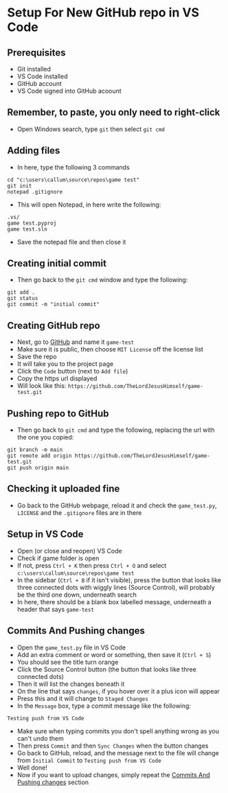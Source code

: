 
# Setup For New GitHub repo in VS Code

## Prerequisites

- Git installed
- VS Code installed
- GitHub account
- VS Code signed into GitHub acoount

## Remember, to paste, you only need to right-click

- Open Windows search, type `git` then select `git cmd`

## Adding files

- In here, type the following 3 commands

```shell
cd "c:\users\callum\source\repos\game test"
git init
notepad .gitignore
```

- This will open Notepad, in here write the following:

```text
.vs/
game test.pyproj
game test.sln
```

- Save the notepad file and then close it

## Creating initial commit

- Then go back to the `git cmd` window and type the following:

```shell
git add .
git status
git commit -m "initial commit"
```

## Creating GitHub repo

- Next, go to [GitHub](https://github.com/new) and name it `game-test`
- Make sure it is public, then choose `MIT License` off the license list
- Save the repo
- It will take you to the project page
- Click the `Code` button (next to `Add file`)
- Copy the https url displayed
- Will look like this: `https://github.com/TheLordJesusHimself/game-test.git`

## Pushing repo to GitHub

- Then go back to `git cmd` and type the following, replacing the url with the one you copied:

```shell
git branch -m main
git remote add origin https://github.com/TheLordJesusHimself/game-test.git
git push origin main
```

## Checking it uploaded fine

- Go back to the GitHub webpage, reload it and check the `game_test.py`, `LICENSE` and the `.gitignore` files are in there

## Setup in VS Code

- Open (or close and reopen) VS Code
- Check if game folder is open
- If not, press `Ctrl + K` then press `Ctrl + O` and select `c:\users\callum\source\repos\game test`
- In the sidebar (`Ctrl + B` if it isn't visible), press the button that looks like three connected dots with wiggly lines (Source Control), will probably be the third one down, underneath search
- In here, there should be a blank box labelled message, underneath a header that says `game-test`

## Commits And Pushing changes

- Open the `game_test.py` file in VS Code
- Add an extra comment or word or something, then save it (`Ctrl + S`)
- You should see the title turn orange
- Click the Source Control button (the button that looks like three connected dots)
- Then it will list the changes beneath it
- On the line that says `changes`, if you hover over it a plus icon will appear
- Press this and it will change to `Staged Changes`
- In the `Message` box, type a commit message like the following:

```Shell
Testing push from VS Code
```

- Make sure when typing commits you don't spell anything wrong as you can't undo them
- Then press `Commit` and then `Sync Changes` when the button changes
- Go back to GitHub, reload, and the message next to the file will change from `Initial Commit` to `Testing push from VS Code`
- Well done!
- Now if you want to upload changes, simply repeat the [Commits And Pushing changes](#commits-and-pushing-changes) section

